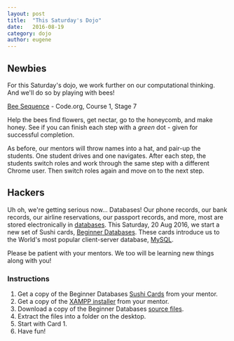 ```yaml
---
layout: post
title:  "This Saturday's Dojo"
date:   2016-08-19
category: dojo
author: eugene
---
```


## Newbies

For this Saturday's dojo, we work further on our computational thinking. And we'll do so by playing with bees!

[Bee Sequence][1] - Code.org, Course 1, Stage 7

Help the bees find flowers, get nectar, go to the honeycomb, and make honey. See if you can finish each step with a *green* dot - given for successful completion.

As before, our mentors will throw names into a hat, and pair-up the students. One student drives and one navigates. After each step, the students switch roles and work through the same step with a different Chrome user. Then switch roles again and move on to the next step.

## Hackers

Uh oh, we're getting serious now... Databases! Our phone records, our bank records, our airline reservations, our passport records, and more, most are stored electronically in [databases][2]. This Saturday, 20 Aug 2016, we start a new set of Sushi cards, [Beginner Databases][3]. These cards introduce us to the World's most popular client-server database, [MySQL][7].

Please be patient with your mentors. We too will be learning new things along with you!

### Instructions

1. Get a copy of the Beginner Databases [Sushi Cards][6] from your mentor.
1. Get a copy of the [XAMPP installer][4] from your mentor.
2. Download a copy of the Beginner Databases [source files][5].
3. Extract the files into a folder on the desktop.
4. Start with Card 1.
5. Have fun!

[1]: https://studio.code.org/s/course1/stage/7/puzzle/1
[2]: https://en.wikipedia.org/wiki/Database
[3]: http://kata.coderdojo.com/wiki/Beginner_Databases
[4]: https://www.apachefriends.org/xampp-files/5.6.23/xampp-win32-5.6.23-0-VC11-installer.exe
[5]: https://drive.google.com/file/d/0B9U-mq2rGtjVUUtQOVVIUThTbjg/view?usp=sharing
[6]: http://kata.coderdojo.com/images/6/69/Beginner-Databases.pdf
[7]: https://en.wikipedia.org/wiki/MySQL
